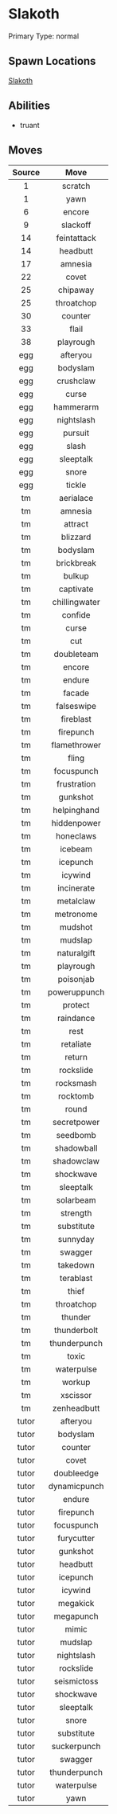 # Slakoth  
Primary Type: normal  
  
## Spawn Locations  
[Slakoth](/data/spawn_presets/slakoth.md)  
  
## Abilities  
  * truant
  
  
## Moves  
  
| Source | Move |  
|:---:|:---:|  
| 1 | scratch |  
| 1 | yawn |  
| 6 | encore |  
| 9 | slackoff |  
| 14 | feintattack |  
| 14 | headbutt |  
| 17 | amnesia |  
| 22 | covet |  
| 25 | chipaway |  
| 25 | throatchop |  
| 30 | counter |  
| 33 | flail |  
| 38 | playrough |  
| egg | afteryou |  
| egg | bodyslam |  
| egg | crushclaw |  
| egg | curse |  
| egg | hammerarm |  
| egg | nightslash |  
| egg | pursuit |  
| egg | slash |  
| egg | sleeptalk |  
| egg | snore |  
| egg | tickle |  
| tm | aerialace |  
| tm | amnesia |  
| tm | attract |  
| tm | blizzard |  
| tm | bodyslam |  
| tm | brickbreak |  
| tm | bulkup |  
| tm | captivate |  
| tm | chillingwater |  
| tm | confide |  
| tm | curse |  
| tm | cut |  
| tm | doubleteam |  
| tm | encore |  
| tm | endure |  
| tm | facade |  
| tm | falseswipe |  
| tm | fireblast |  
| tm | firepunch |  
| tm | flamethrower |  
| tm | fling |  
| tm | focuspunch |  
| tm | frustration |  
| tm | gunkshot |  
| tm | helpinghand |  
| tm | hiddenpower |  
| tm | honeclaws |  
| tm | icebeam |  
| tm | icepunch |  
| tm | icywind |  
| tm | incinerate |  
| tm | metalclaw |  
| tm | metronome |  
| tm | mudshot |  
| tm | mudslap |  
| tm | naturalgift |  
| tm | playrough |  
| tm | poisonjab |  
| tm | poweruppunch |  
| tm | protect |  
| tm | raindance |  
| tm | rest |  
| tm | retaliate |  
| tm | return |  
| tm | rockslide |  
| tm | rocksmash |  
| tm | rocktomb |  
| tm | round |  
| tm | secretpower |  
| tm | seedbomb |  
| tm | shadowball |  
| tm | shadowclaw |  
| tm | shockwave |  
| tm | sleeptalk |  
| tm | solarbeam |  
| tm | strength |  
| tm | substitute |  
| tm | sunnyday |  
| tm | swagger |  
| tm | takedown |  
| tm | terablast |  
| tm | thief |  
| tm | throatchop |  
| tm | thunder |  
| tm | thunderbolt |  
| tm | thunderpunch |  
| tm | toxic |  
| tm | waterpulse |  
| tm | workup |  
| tm | xscissor |  
| tm | zenheadbutt |  
| tutor | afteryou |  
| tutor | bodyslam |  
| tutor | counter |  
| tutor | covet |  
| tutor | doubleedge |  
| tutor | dynamicpunch |  
| tutor | endure |  
| tutor | firepunch |  
| tutor | focuspunch |  
| tutor | furycutter |  
| tutor | gunkshot |  
| tutor | headbutt |  
| tutor | icepunch |  
| tutor | icywind |  
| tutor | megakick |  
| tutor | megapunch |  
| tutor | mimic |  
| tutor | mudslap |  
| tutor | nightslash |  
| tutor | rockslide |  
| tutor | seismictoss |  
| tutor | shockwave |  
| tutor | sleeptalk |  
| tutor | snore |  
| tutor | substitute |  
| tutor | suckerpunch |  
| tutor | swagger |  
| tutor | thunderpunch |  
| tutor | waterpulse |  
| tutor | yawn |  
  
